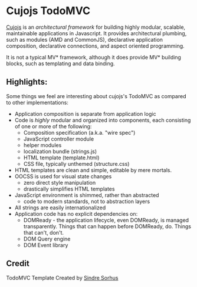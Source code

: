 # Cujojs TodoMVC

[Cujojs](http://cujojs.com) is an *architectural framework* for building highly modular, scalable, maintainable applications in Javascript.  It provides architectural plumbing, such as modules (AMD and CommonJS), declarative application composition, declarative connections, and aspect oriented programming.

It is not a typical MV\* framework, although it does provide MV\* building blocks, such as templating and data binding.

## Highlights:

Some things we feel are interesting about cujojs's TodoMVC as compared to other implementations:

* Application composition is separate from application logic
* Code is *highly* modular and organized into components, each consisting of
  one or more of the following:
	* Composition specification (a.k.a. "wire spec")
	* JavaScript controller module
	* helper modules
	* localization bundle (strings.js)
	* HTML template (template.html)
	* CSS file, typically unthemed (structure.css)
* HTML templates are clean and simple, editable by mere mortals.
* OOCSS is used for visual state changes
	* zero direct style manipulation
	* drastically simplifies HTML templates
* JavaScript environment is shimmed, rather than abstracted
	* code to modern standards, not to abstraction layers
* All strings are easily internationalized
* Application code has no explicit dependencies on:
	* DOMReady - the application lifecycle, even DOMReady, is managed
	  transparently.  Things that can happen before DOMReady, do.
	  Things that can't, don't.
	* DOM Query engine
	* DOM Event library

## Credit

TodoMVC Template Created by [Sindre Sorhus](http://sindresorhus.com)